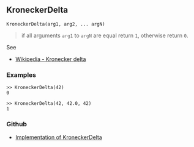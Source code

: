 ## KroneckerDelta

```
KroneckerDelta(arg1, arg2, ... argN)
```
> if all arguments `arg1` to `argN` are equal return `1`, otherwise return `0`. 
 

See  
* [Wikipedia - Kronecker delta](https://en.wikipedia.org/wiki/Kronecker_delta)
 
### Examples

```
>> KroneckerDelta(42)
0

>> KroneckerDelta(42, 42.0, 42)
1
```

### Github

* [Implementation of KroneckerDelta](https://github.com/axkr/symja_android_library/blob/master/symja_android_library/matheclipse-core/src/main/java/org/matheclipse/core/builtin/NumberTheory.java#L2785) 
